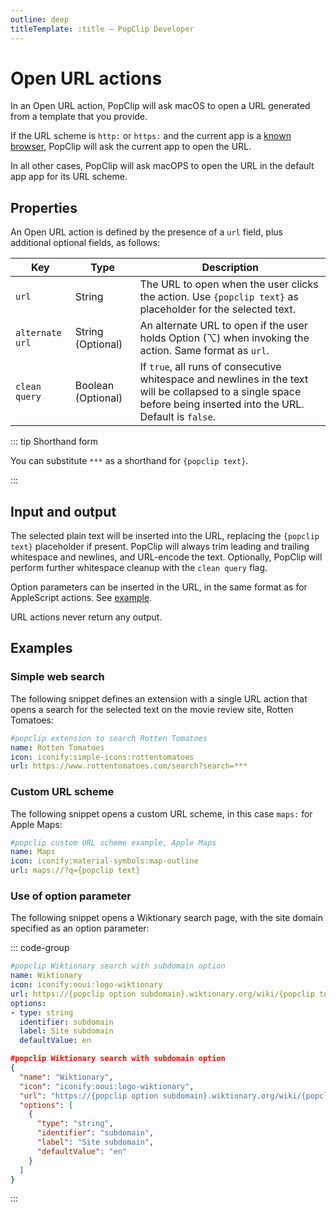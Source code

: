```yaml
---
outline: deep
titleTemplate: :title — PopClip Developer
---
```


# Open URL actions

In an Open URL action, PopClip will ask macOS to open a URL generated from a template that you provide.

If the URL scheme is `http:` or `https:` and the current app is a [known browser](/kb/browsers), PopClip will ask
the current app to open the URL.

In all other cases, PopClip will ask macOPS to open the URL in the default app app for its URL scheme.

## Properties

An Open URL action is defined by the presence of a `url` field, plus additional
optional fields, as follows:

| Key             | Type               | Description                                                                                                                                                        |
| --------------- | ------------------ | ------------------------------------------------------------------------------------------------------------------------------------------------------------------ |
| `url`           | String             | The URL to open when the user clicks the action. Use `{popclip text}` as placeholder for the selected text.                                                        |
| `alternate url` | String (Optional)  | An alternate URL to open if the user holds Option (⌥) when invoking the action. Same format as `url`.                                                              |
| `clean query`   | Boolean (Optional) | If `true`, all runs of consecutive whitespace and newlines in the text will be collapsed to a single space before being inserted into the URL. Default is `false`. |

::: tip Shorthand form

You can substitute `***` as a shorthand for `{popclip text}`.

:::

## Input and output

The selected plain text will be inserted into the URL, replacing the
`{popclip text}` placeholder if present. PopClip will always trim leading and
trailing whitespace and newlines, and URL-encode the text. Optionally, PopClip
will perform further whitespace cleanup with the `clean query` flag.

Option parameters can be inserted in the URL, in the same format as for
AppleScript actions. See [example](#use-of-option-parameter).

URL actions never return any output.

## Examples

### Simple web search

The following snippet defines an extension with a single URL action that opens a
search for the selected text on the movie review site, Rotten Tomatoes:

```yaml
#popclip extension to search Rotten Tomatoes
name: Rotten Tomatoes
icon: iconify:simple-icons:rottentomatoes
url: https://www.rottentomatoes.com/search?search=***
```

### Custom URL scheme

The following snippet opens a custom URL scheme, in this case `maps:` for Apple
Maps:

```yaml
#popclip custom URL scheme example, Apple Maps
name: Maps
icon: iconify:material-symbols:map-outline
url: maps://?q={popclip text}
```

### Use of option parameter

The following snippet opens a Wiktionary search page, with the site domain
specified as an option parameter:

::: code-group

```yaml
#popclip Wiktionary search with subdomain option
name: Wiktionary
icon: iconify:ooui:logo-wiktionary
url: https://{popclip option subdomain}.wiktionary.org/wiki/{popclip text}
options:
- type: string
  identifier: subdomain
  label: Site subdomain
  defaultValue: en
```

```json
#popclip Wiktionary search with subdomain option
{
  "name": "Wiktionary",
  "icon": "iconify:ooui:logo-wiktionary",
  "url": "https://{popclip option subdomain}.wiktionary.org/wiki/{popclip text}",
  "options": [
    {
      "type": "string",
      "identifier": "subdomain",
      "label": "Site subdomain",
      "defaultValue": "en"
    }
  ]
}
```

:::
